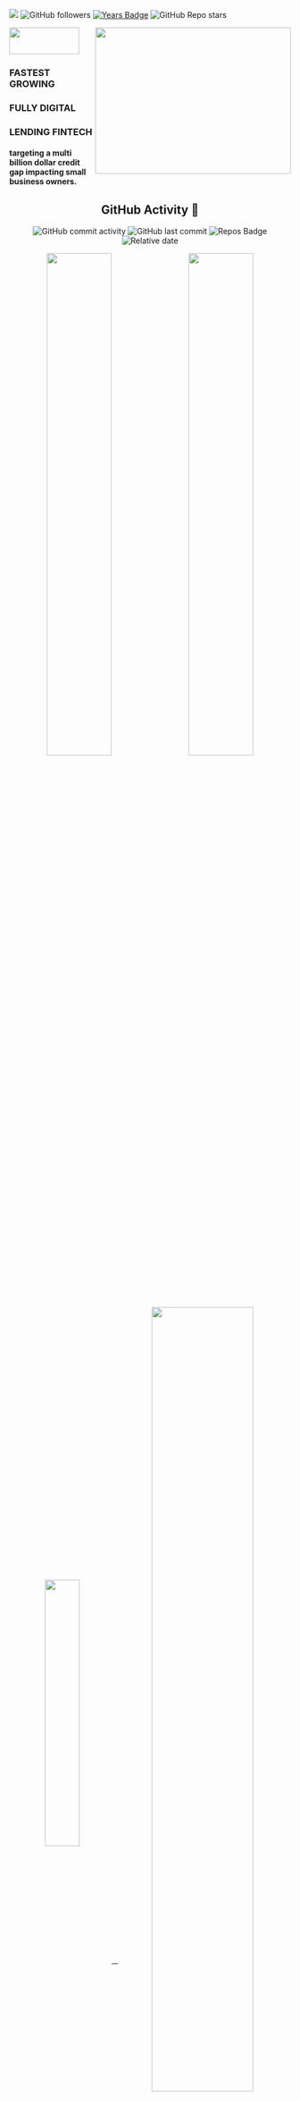 ![](https://komarev.com/ghpvc/?username=7Vivek&label=PROFILE+VIEWS&color=31d5b3)
![GitHub followers](https://img.shields.io/github/followers/datateam-happy?style=social)
[![Years Badge](https://badges.pufler.dev/years/datateam-happy?color=5b3aa7)](https://badges.pufler.dev)
![GitHub Repo stars](https://img.shields.io/github/stars/datateam-happy/datateam-happy?style=social)

<div align = "left">
<img align = "center" src="https://happyness.net/img/logo.png" style="width:125px;height:48px;"></img>
<img align = "right" src="https://cdn.dribbble.com/users/2424870/screenshots/9681857/media/e2ba35a0106e60cb0960f3963304cef8.gif" style="width:350px;height:262px;"></img>

### FASTEST GROWING
### FULLY DIGITAL 
### LENDING FINTECH
#### targeting a multi billion dollar credit gap impacting small business owners.

<div align = "center">
<h2> GitHub Activity 🚀</h2> 

![GitHub commit activity](https://img.shields.io/github/commit-activity/w/datateam-happy/datateam-happy?color=31d5b3)
![GitHub last commit](https://img.shields.io/github/last-commit/datateam-happy/datateam-happy?color=5b3aa7)
![Repos Badge](https://badges.pufler.dev/repos/datateam-happy?color=31d5b3)
![Relative date](https://img.shields.io/date/1635386951?color=5b3aa7) 
  
<a href="https://github.com/datateam-happy/datateam-happy"><img align="center" width="48%" src="https://github-readme-streak-stats.herokuapp.com/?user=datateam-happy&theme=buefy"></a>&nbsp;&nbsp;
<a href="https://github.com/datateam-happy/datateam-happy"><img align="center" width="48%" src="https://github-readme-stats.vercel.app/api?username=datateam-happy&show_icons=true&theme=buefy"></a>
<br>
  
<a href="https://github.com/datateam-happy/datateam-happy"><img align="center" width="35%" src="https://github-readme-stats.vercel.app/api/top-langs/?username=datateam-happy&layout=compact&theme=buefy">&nbsp;&nbsp;
<a href="https://github.com/datateam-happy/datateam-happy"><img align="center" width="60%" src="https://activity-graph.herokuapp.com/graph?username=datateam-happy&theme=jolly&border_radius=100"></a>
<br>  
<hr></hr>

<div align = "center">
<img align = "center" src="https://user-images.githubusercontent.com/100198728/155835684-9629cfb8-f24d-4a39-9748-fc6fa194925d.png" style="width:500px;height:68px;"></img>
<div align = "left">
<h3 align="left">01. Ramkrishna Raut</h3>
<h4 align="left"> Senior operations management professional | Business Strategist | <br>
Program management | BPA operations & data science specialist </h4>
<h5 align="left">🌎 Mumbai, Maharashtra, India</h5>
  
[![LinkedIn](https://img.shields.io/badge/Ramkrishna_Raut-0077B5?style=for-the-badge&logo=linkedin&logoColor=white)](https://www.linkedin.com/in/ramkrishna-raut-a76a673b/)
[![Gmail](https://img.shields.io/badge/ramkrishnaraut84@gmail.com-D14836?style=for-the-badge&logo=gmail&logoColor=white)](https://mail.google.com/mail/u/0/?tab=rm&ogbl#inbox)

<div align = "left" width="35%">
<h3 align="left">02. Pankaj Todkar</h3>
<h4 align="left"> Data Architect </h4>
<h5 align="left">🌎 Thane, Maharashtra, India</h5>   
  
[![LinkedIn](https://img.shields.io/badge/Pankaj_Todkar-0077B5?style=for-the-badge&logo=linkedin&logoColor=white)](https://www.linkedin.com/in/pankaj-todkar-992b2519/)

  
